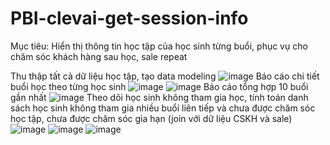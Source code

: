 # PBI-clevai-get-session-info
Mục tiêu: 
Hiển thị thông tin học tập của học sinh từng buổi, phục vụ cho chăm sóc khách hàng sau học, sale repeat

Thu thập tất cả dữ liệu học tập, tạo data modeling
![image](https://github.com/nguyenmanhcuong1291/PBI-clevai-get-session-info/assets/165188955/6ca71a48-b328-423f-802d-6f50ff8a6e7b)
Báo cáo chi tiết buổi học theo từng học sinh
![image](https://github.com/nguyenmanhcuong1291/PBI-clevai-get-session-info/assets/165188955/b992760d-c53e-413c-b7b1-3e6b57d752d8)
![image](https://github.com/nguyenmanhcuong1291/PBI-clevai-get-session-info/assets/165188955/f09e71b4-be97-4a9c-8bb6-b1e0049dc9ce)
Báo cáo tổng hợp 10 buổi gần nhất
![image](https://github.com/nguyenmanhcuong1291/PBI-clevai-get-session-info/assets/165188955/0773b33c-cbb8-40f3-b5b8-74d86b1dd862)
Theo dõi học sinh không tham gia học, tính toán danh sách học sinh không tham gia nhiều buổi liên tiếp và chưa được chăm sóc học tập, chưa được chăm sóc gia hạn (join với dữ liệu CSKH và sale)
![image](https://github.com/nguyenmanhcuong1291/PBI-clevai-get-session-info/assets/165188955/a9abe848-cb24-4e32-89dc-3ae417d1a6a6)
![image](https://github.com/nguyenmanhcuong1291/PBI-clevai-get-session-info/assets/165188955/3688ed8c-40d4-4b77-88d8-15c89e56f61f)
![image](https://github.com/nguyenmanhcuong1291/PBI-clevai-get-session-info/assets/165188955/3189b496-c6e6-43da-b988-021441da2945)
